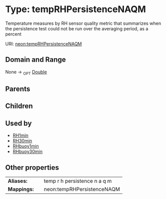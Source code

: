 
# Type: tempRHPersistenceNAQM


Temperature measures by RH sensor quality metric that summarizes when the persistence test could not be run over the averaging period, as a percent

URI: [neon:tempRHPersistenceNAQM](https://data.neonscience.org/tempRHPersistenceNAQM)


## Domain and Range

None ->  <sub>OPT</sub> [Double](types/Double.md)

## Parents


## Children


## Used by

 * [RH1min](RH1min.md)
 * [RH30min](RH30min.md)
 * [RHbuoy1min](RHbuoy1min.md)
 * [RHbuoy30min](RHbuoy30min.md)

## Other properties

|  |  |  |
| --- | --- | --- |
| **Aliases:** | | temp r h persistence n a q m |
| **Mappings:** | | neon:tempRHPersistenceNAQM |

